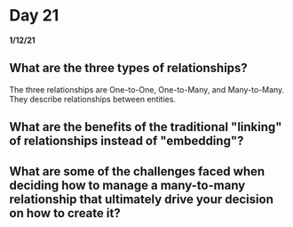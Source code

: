 # Day 21
__1/12/21__

## What are the three types of relationships?
The three relationships are One-to-One, One-to-Many, and Many-to-Many. They describe relationships between entities.
## What are the benefits of the traditional "linking" of relationships instead of "embedding"?

## What are some of the challenges faced when deciding how to manage a many-to-many relationship that ultimately drive your decision on how to create it?
